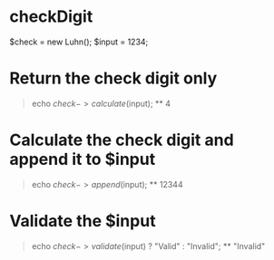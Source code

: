 # checkDigit

$check = new Luhn();
$input = 1234;

# Return the check digit only
> echo $check -> calculate($input);
** 4

# Calculate the check digit and append it to $input
> echo $check -> append($input);
** 12344

# Validate the $input
> echo $check -> validate($input) ? "Valid" : "Invalid";
** "Invalid"
